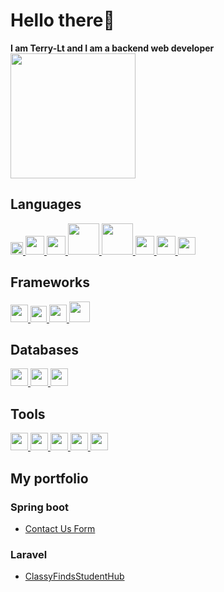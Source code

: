 <h1>Hello there👋</h1>
<b>I am Terry-Lt and I am a backend web developer</b>
<img src="https://media.tenor.com/k_FD58xnsicAAAAi/work-internet.gif" width="200"></img>
<h2>Languages</h2>
<div>
<!--Java-->
<a href="https://www.java.com/en/">
<img width="20" src="https://upload.wikimedia.org/wikipedia/en/thumb/3/30/Java_programming_language_logo.svg/1200px-Java_programming_language_logo.svg.png"></img>
</a>
<!--C#-->
<a href="https://learn.microsoft.com/en-us/dotnet/csharp/">
<img width="30" src="https://cdn.coursehunter.net/category/c-sharp-c.png"></img>
</a>
<!--Python-->
<a href="https://www.python.org/">
<img width="30" src="https://upload.wikimedia.org/wikipedia/commons/thumb/c/c3/Python-logo-notext.svg/1200px-Python-logo-notext.svg.png"></img>
</a>
<!--PHP-->
<a href="https://www.php.net/">
<img width="50" src="https://upload.wikimedia.org/wikipedia/commons/thumb/2/27/PHP-logo.svg/1200px-PHP-logo.svg.png"></img>
</a>
<!--SQL-->
<a href="https://en.wikipedia.org/wiki/SQL">
<img width="50" src="https://i0.wp.com/learn.onemonth.com/wp-content/uploads/2019/07/image2-1.png?fit=600%2C315&ssl=1"></img>
</a>
<!--JS-->
<a href="https://developer.mozilla.org/en-US/docs/Web/JavaScript">
<img width="30" src="https://upload.wikimedia.org/wikipedia/commons/thumb/9/99/Unofficial_JavaScript_logo_2.svg/1200px-Unofficial_JavaScript_logo_2.svg.png"></img>
</a>
<!--Html-->
<a href="https://developer.mozilla.org/en-US/docs/Web/HTML">
<img width="30" src="https://cdn-icons-png.flaticon.com/512/732/732212.png"></img>
<!--CSS-->
<a href="https://developer.mozilla.org/en-US/docs/Web/CSS">
<img width="28" src="https://upload.wikimedia.org/wikipedia/commons/thumb/d/d5/CSS3_logo_and_wordmark.svg/1200px-CSS3_logo_and_wordmark.svg.png"></img>
</a>
</div>

<h2>Frameworks</h2>
<div>
<!--Spring boot-->
<a href="https://spring.io/projects/spring-boot">
<img width="28" src="https://images.ctfassets.net/gt6dp23g0g38/5DqlQtFKecFlkqQ8YGDT2p/aa945b648f44dd872e9a1b89f7d203ef/springboot.png"></img>
</a>
<!--Laravel-->
<a href="https://laravel.com/">
<img width="26" src="https://upload.wikimedia.org/wikipedia/commons/thumb/9/9a/Laravel.svg/1200px-Laravel.svg.png"></img>
</a>
<!--Vue 3-->
<a href="https://vuejs.org/">
<img width="28" src="https://upload.wikimedia.org/wikipedia/commons/thumb/9/95/Vue.js_Logo_2.svg/1200px-Vue.js_Logo_2.svg.png"></img>
</a>
<!--Boostrap 5-->
<a href="https://getbootstrap.com/">
<img width="33" src="https://upload.wikimedia.org/wikipedia/commons/thumb/b/b2/Bootstrap_logo.svg/800px-Bootstrap_logo.svg.png"></img>
</a>
</div>

<h2>Databases</h2>

<div>
<!--Mysql-->
<a href="https://www.mysql.com/">
<img width="28" src="https://pipedream.com/s.v0/app_1YMhwo/logo/orig"></img>
</a>
<!--Postgresql-->
<a href="https://www.postgresql.org/">
<img width="28" src="https://upload.wikimedia.org/wikipedia/commons/thumb/2/29/Postgresql_elephant.svg/1200px-Postgresql_elephant.svg.png"></img>
</a>
<!--Microsoft SQL Server-->
<a href="https://www.microsoft.com/en-us/sql-server/sql-server-downloads">
<img width="28" src="https://www.edureka.co/blog/wp-content/uploads/2019/10/logo.png"></img>
</a>

</div>
<h2>Tools</h2>

<div>
<!--VS code-->
<a href="https://code.visualstudio.com/">
<img width="28" src="https://upload.wikimedia.org/wikipedia/commons/thumb/9/9a/Visual_Studio_Code_1.35_icon.svg/1200px-Visual_Studio_Code_1.35_icon.svg.png"></img>
</a>
<!--Visual Studio-->
<a href="https://visualstudio.microsoft.com/">
<img width="28" src="https://upload.wikimedia.org/wikipedia/commons/thumb/2/2c/Visual_Studio_Icon_2022.svg/1200px-Visual_Studio_Icon_2022.svg.png"></img>
</a>
<!--Postman-->
<a href="https://www.postman.com/">
<img width="28" src="https://yt3.googleusercontent.com/X-rhKMndFm9hT9wIaJns1StBfGbFdLTkAROwm4UZ3n9ucrBky5CFIeeZhSszFXBgQjItzCD0SA=s900-c-k-c0x00ffffff-no-rj"></img>
</a>
<!--Git-->
<a href="https://git-scm.com/">
<img width="28" src="https://upload.wikimedia.org/wikipedia/commons/thumb/3/3f/Git_icon.svg/2048px-Git_icon.svg.png"></img>
</a>
<!--Wsl 2-->
<a href="https://learn.microsoft.com/en-us/windows/wsl/">
<img width="28" src="https://upload.wikimedia.org/wikipedia/commons/thumb/3/35/Tux.svg/1200px-Tux.svg.png"></img>
</a>
</div>
<h2>My portfolio</h2>

<h3>Spring boot</h3>
<ul>

<li>
<a href="https://github.com/Terry-LT/Contact-Us-Spring-Boot-Vue">Contact Us Form</a>
</li>

</ul>

<h3>Laravel</h3>
<ul>

<li>
<a href="#">ClassyFindsStudentHub</a>
</li>

</ul>

